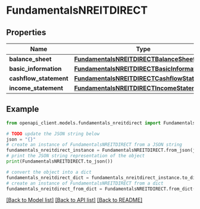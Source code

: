 # FundamentalsNREITDIRECT


## Properties

Name | Type | Description | Notes
------------ | ------------- | ------------- | -------------
**balance_sheet** | [**FundamentalsNREITDIRECTBalanceSheet**](FundamentalsNREITDIRECTBalanceSheet.md) |  | [optional] 
**basic_information** | [**FundamentalsNREITDIRECTBasicInformation**](FundamentalsNREITDIRECTBasicInformation.md) |  | [optional] 
**cashflow_statement** | [**FundamentalsNREITDIRECTCashflowStatement**](FundamentalsNREITDIRECTCashflowStatement.md) |  | [optional] 
**income_statement** | [**FundamentalsNREITDIRECTIncomeStatement**](FundamentalsNREITDIRECTIncomeStatement.md) |  | [optional] 

## Example

```python
from openapi_client.models.fundamentals_nreitdirect import FundamentalsNREITDIRECT

# TODO update the JSON string below
json = "{}"
# create an instance of FundamentalsNREITDIRECT from a JSON string
fundamentals_nreitdirect_instance = FundamentalsNREITDIRECT.from_json(json)
# print the JSON string representation of the object
print(FundamentalsNREITDIRECT.to_json())

# convert the object into a dict
fundamentals_nreitdirect_dict = fundamentals_nreitdirect_instance.to_dict()
# create an instance of FundamentalsNREITDIRECT from a dict
fundamentals_nreitdirect_from_dict = FundamentalsNREITDIRECT.from_dict(fundamentals_nreitdirect_dict)
```
[[Back to Model list]](../README.md#documentation-for-models) [[Back to API list]](../README.md#documentation-for-api-endpoints) [[Back to README]](../README.md)


